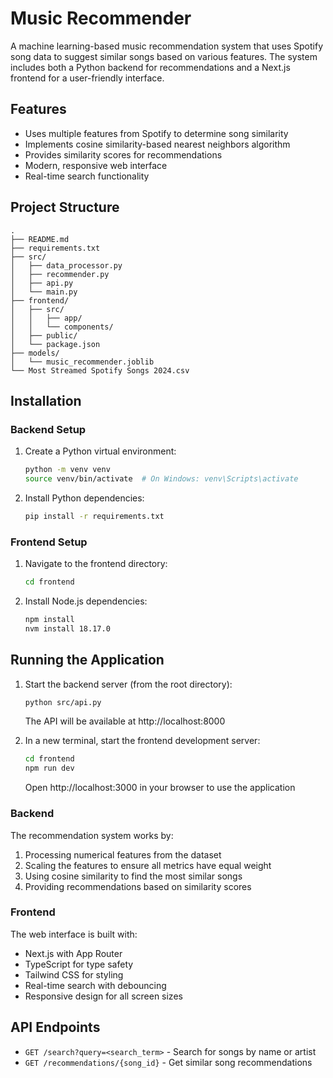 # Music Recommender

A machine learning-based music recommendation system that uses Spotify song data to suggest similar songs based on various features. The system includes both a Python backend for recommendations and a Next.js frontend for a user-friendly interface.

## Features

- Uses multiple features from Spotify to determine song similarity
- Implements cosine similarity-based nearest neighbors algorithm
- Provides similarity scores for recommendations
- Modern, responsive web interface
- Real-time search functionality

## Project Structure

```
.
├── README.md
├── requirements.txt
├── src/
│   ├── data_processor.py
│   ├── recommender.py
│   ├── api.py
│   └── main.py
├── frontend/
│   ├── src/
│   │   ├── app/
│   │   └── components/
│   ├── public/
│   └── package.json
├── models/
│   └── music_recommender.joblib
└── Most Streamed Spotify Songs 2024.csv
```

## Installation

### Backend Setup

1. Create a Python virtual environment:
   ```bash
   python -m venv venv
   source venv/bin/activate  # On Windows: venv\Scripts\activate
   ```

2. Install Python dependencies:
   ```bash
   pip install -r requirements.txt
   ```

### Frontend Setup

1. Navigate to the frontend directory:
   ```bash
   cd frontend
   ```

2. Install Node.js dependencies:
   ```bash
   npm install
   nvm install 18.17.0
   ```

## Running the Application

1. Start the backend server (from the root directory):
   ```bash
   python src/api.py
   ```
   The API will be available at http://localhost:8000

2. In a new terminal, start the frontend development server:
   ```bash
   cd frontend
   npm run dev
   ```
   Open http://localhost:3000 in your browser to use the application

### Backend

The recommendation system works by:
1. Processing numerical features from the dataset
2. Scaling the features to ensure all metrics have equal weight
3. Using cosine similarity to find the most similar songs
4. Providing recommendations based on similarity scores

### Frontend

The web interface is built with:
- Next.js with App Router
- TypeScript for type safety
- Tailwind CSS for styling
- Real-time search with debouncing
- Responsive design for all screen sizes

## API Endpoints

- `GET /search?query=<search_term>` - Search for songs by name or artist
- `GET /recommendations/{song_id}` - Get similar song recommendations
